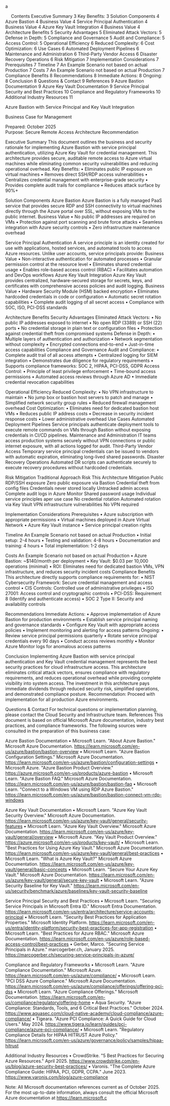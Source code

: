 a

 
Contents
Executive Summary	3
Key Benefits:	3
Solution Components	4
Azure Bastion	4
Business Value	4
Service Principal Authentication	4
Business Value	4
Azure Key Vault Integration	4
Business Value	4
Architecture Benefits	5
Security Advantages	5
Eliminated Attack Vectors:	5
Defense in Depth:	5
Compliance and Governance	5
Audit and Compliance:	5
Access Control:	5
Operational Efficiency	6
Reduced Complexity:	6
Cost Optimization:	6
Use Cases	6
Automated Deployment Pipelines	6
Maintenance and Administration	6
Third-Party Vendor Access	6
Disaster Recovery Operations	6
Risk Mitigation	7
Implementation Considerations	7
Prerequisites	7
Timeline	7
An Example Scenario not based on actual Production	7
Costs	7
An Example Scenario not based on actual Production	7
Compliance Benefits	8
Recommendations	8
Immediate Actions:	8
Ongoing:	8
Conclusion	8
Questions & Contact	9
References	9
Azure Bastion Documentation	9
Azure Key Vault Documentation	9
Service Principal Security and Best Practices	10
Compliance and Regulatory Frameworks	10
Additional Industry Resources	11










Azure Bastion with Service Principal and Key Vault Integration

Business Case for Management

Prepared: October 2025  
Purpose: Secure Remote Access Architecture Recommendation

 Executive Summary
This document outlines the business and security rationale for implementing Azure Bastion with service principal authentication, utilizing Azure Key Vault for credential management. This architecture provides secure, auditable remote access to Azure virtual machines while eliminating common security vulnerabilities and reducing operational overhead.
Key Benefits:
•	Eliminates public IP exposure on virtual machines
•	Removes direct SSH/RDP access vulnerabilities
•	Centralizes credential management with enterprise-grade security
•	Provides complete audit trails for compliance
•	Reduces attack surface by 90%+





 Solution Components
Azure Bastion
Azure Bastion is a fully managed PaaS service that provides secure RDP and SSH connectivity to virtual machines directly through the Azure portal over SSL, without exposing VMs to the public internet.
Business Value
•	No public IP addresses are required on VMs
•	Protection against port scanning and brute force attacks
•	Seamless integration with Azure security controls
•	Zero infrastructure maintenance overhead

Service Principal Authentication
A service principle is an identity created for use with applications, hosted services, and automated tools to access Azure resources. Unlike user accounts, service principals provide:
Business Value
•	Non-interactive authentication for automated processes
•	Granular permission control at the resource level
•	Eliminates shared credential usage
•	Enables role-based access control (RBAC)
•	Facilitates automation and DevOps workflows
Azure Key Vault Integration
Azure Key Vault provides centralized, hardware-secured storage for secrets, keys, and certificates with comprehensive access policies and audit logging.
Business Value
•	Hardware Security Module (HSM) backed encryption
•	Eliminates hardcoded credentials in code or configuration
•	Automatic secret rotation capabilities
•	Complete audit logging of all secret access
•	Compliance with SOC, ISO, PCI-DSS standards

 Architecture Benefits
Security Advantages
Eliminated Attack Vectors:
•	No public IP addresses exposed to internet
•	No open RDP (3389) or SSH (22) ports
•	No credential storage in plain text or configuration files
•	Protection against credential theft from compromised systems
Defense in Depth:
•	Multiple layers of authentication and authorization
•	Network segmentation without complexity
•	Encrypted connections end-to-end
•	Just-in-time access capabilities
Compliance and Governance
Audit and Compliance:
•	Complete audit trail of all access attempts
•	Centralized logging for SIEM integration
•	Demonstrates due diligence for regulatory requirements
•	Supports compliance frameworks: SOC 2, HIPAA, PCI-DSS, GDPR
Access Control:
•	Principle of least privilege enforcement
•	Time-bound access permissions
•	Automated access reviews through Azure AD
•	Immediate credential revocation capabilities

Operational Efficiency
Reduced Complexity:
•	No VPN infrastructure to maintain
•	No jump box or bastion host servers to patch and manage
•	Simplified network security group rules
•	Reduced firewall management overhead
Cost Optimization:
•	Eliminates need for dedicated bastion host VMs
•	Reduces public IP address costs
•	Decrease in security incident response costs
•	Lower administrative overhead
 Use Cases
Automated Deployment Pipelines
Service principals authenticate deployment tools to execute remote commands on VMs through Bastion without exposing credentials in CI/CD pipelines.
Maintenance and Administration
IT teams access production systems securely without VPN connections or public internet exposure, with all actions logged for audit.
Third-Party Vendor Access
Temporary service principal credentials can be issued to vendors with automatic expiration, eliminating long-lived shared passwords.
Disaster Recovery Operations
Automated DR scripts can authenticate securely to execute recovery procedures without hardcoded credentials.

 Risk Mitigation
Traditional Approach Risk 	This Architecture Mitigation
Public RDP/SSH exposure	Zero public exposure via Bastion
Credential theft from config files	Credentials never stored locally
Untracked admin access	Complete audit logs in Azure Monitor
Shared password usage	Individual service principles aper use case
No credential rotation	Automated rotation via Key Vault
VPN infrastructure vulnerabilities	No VPN required

 Implementation Considerations
Prerequisites
•	Azure subscription with appropriate permissions
•	Virtual machines deployed in Azure Virtual Network
•	Azure Key Vault instance
•	Service principal creation rights

Timeline
An Example Scenario not based on actual Production
•	Initial setup: 2-4 hours
•	Testing and validation: 4-8 hours
•	Documentation and training: 4 hours
•	Total implementation: 1-2 days

Costs 
An Example Scenario not based on actual Production
•	Azure Bastion: ~$140/month per deployment
•	Key Vault: $0.03 per 10,000 operations (minimal)
•	ROI: Eliminates need for dedicated bastion VMs, VPN infrastructure, and reduces security incident costs
 Compliance Benefits
This architecture directly supports compliance requirements for:
•	NIST Cybersecurity Framework: Secure credential management and access control
•	CIS Controls: Controlled use of administrative privileges
•	ISO 27001: Access control and cryptographic controls
•	PCI-DSS: Requirement 8 (Identify and authenticate access)
•	SOC 2 Type II: Security and availability controls

 Recommendations
Immediate Actions:
•	Approve implementation of Azure Bastion for production environments
•	Establish service principal naming and governance standards
•	Configure Key Vault with appropriate access policies
•	Implement monitoring and alerting for access patterns
Ongoing:
•	Review service principal permissions quarterly
•	Rotate service principal credentials every 90 days
•	Conduct access reviews monthly
•	Monitor Azure Monitor logs for anomalous access patterns

Conclusion
Implementing Azure Bastion with service principal authentication and Key Vault credential management represents the best security practices for cloud infrastructure access. This architecture eliminates critical attack vectors, ensures compliance with regulatory requirements, and reduces operational overhead while providing complete visibility into system access.
The investment in this architecture pays immediate dividends through reduced security risk, simplified operations, and demonstrated compliance posture.
Recommendation: Proceed with implementation for all production Azure environments.

 Questions & Contact
For technical questions or implementation planning, please contact the Cloud Security and Infrastructure team.
 References
This document is based on official Microsoft Azure documentation, industry best practices, and compliance frameworks. The following sources were consulted in the preparation of this business case:

Azure Bastion Documentation
•	Microsoft Learn. "About Azure Bastion." Microsoft Azure Documentation. https://learn.microsoft.com/en-us/azure/bastion/bastion-overview
•	Microsoft Learn. "Azure Bastion Configuration Settings." Microsoft Azure Documentation. https://learn.microsoft.com/en-us/azure/bastion/configuration-settings
•	Microsoft Azure. "Azure Bastion Product Overview." https://azure.microsoft.com/en-us/products/azure-bastion
•	Microsoft Learn. "Azure Bastion FAQ." Microsoft Azure Documentation. https://learn.microsoft.com/en-us/azure/bastion/bastion-faq
•	Microsoft Learn. "Connect to a Windows VM using RDP Azure Bastion." https://learn.microsoft.com/en-us/azure/bastion/bastion-connect-vm-rdp-windows

Azure Key Vault Documentation
•	Microsoft Learn. "Azure Key Vault Security Overview." Microsoft Azure Documentation. https://learn.microsoft.com/en-us/azure/key-vault/general/security-features
•	Microsoft Learn. "Azure Key Vault Overview." Microsoft Azure Documentation. https://learn.microsoft.com/en-us/azure/key-vault/general/overview
•	Microsoft Azure. "Key Vault Product Overview." https://azure.microsoft.com/en-us/products/key-vault/
•	Microsoft Learn. "Best Practices for Using Azure Key Vault." Microsoft Azure Documentation. https://learn.microsoft.com/en-us/azure/key-vault/general/best-practices
•	Microsoft Learn. "What is Azure Key Vault?" Microsoft Azure Documentation. https://learn.microsoft.com/en-us/azure/key-vault/general/basic-concepts
•	Microsoft Learn. "Secure Your Azure Key Vault." Microsoft Azure Documentation. https://learn.microsoft.com/en-us/azure/key-vault/general/secure-key-vault
•	Microsoft Learn. "Azure Security Baseline for Key Vault." https://learn.microsoft.com/en-us/security/benchmark/azure/baselines/key-vault-security-baseline

Service Principal Security and Best Practices
•	Microsoft Learn. "Securing Service Principals in Microsoft Entra ID." Microsoft Entra Documentation. https://learn.microsoft.com/en-us/entra/architecture/service-accounts-principal
•	Microsoft Learn. "Security Best Practices for Application Properties." Microsoft Identity Platform. https://learn.microsoft.com/en-us/entra/identity-platform/security-best-practices-for-app-registration
•	 Microsoft Learn. "Best Practices for Azure RBAC." Microsoft Azure Documentation. https://learn.microsoft.com/en-us/azure/role-based-access-control/best-practices
•	Gerber, Marco. "Securing Service Principals in Azure." marcogerber.ch, January 2025. https://marcogerber.ch/securing-service-principals-in-azure/

Compliance and Regulatory Frameworks
•	Microsoft Learn. "Azure Compliance Documentation." Microsoft Azure. https://learn.microsoft.com/en-us/azure/compliance/
•	Microsoft Learn. "PCI DSS Azure Compliance." Microsoft Azure Documentation. https://learn.microsoft.com/en-us/azure/compliance/offerings/offering-pci-dss
•	Microsoft Learn. "Azure Compliance Offerings." Microsoft Documentation. https://learn.microsoft.com/en-us/compliance/regulatory/offering-home
•	Aqua Security. "Azure Compliance: Standards, Tools, and 6 Critical Best Practices." October 2024. https://www.aquasec.com/cloud-native-academy/cloud-compliance/azure-compliance/
•	Tigeara. "Azure PCI Compliance: A Quick Guide for Cloud Users." May 2024. https://www.tigera.io/learn/guides/pci-compliance/azure-pci-compliance/
•	Microsoft Learn. "Regulatory Compliance Details for HIPAA HITRUST Azure Policy." https://learn.microsoft.com/en-us/azure/governance/policy/samples/hipaa-hitrust

Additional Industry Resources
•	CrowdStrike. "5 Best Practices for Securing Azure Resources." April 2025. https://www.crowdstrike.com/en-us/blog/azure-security-best-practices/
•	Varonis. "The Complete Azure Compliance Guide: HIPAA, PCI, GDPR, CCPA." June 2023. https://www.varonis.com/blog/azure-compliance

Note: All Microsoft documentation references current as of October 2025. For the most up-to-date information, always consult the official Microsoft Azure documentation at https://learn.microsoft.c
